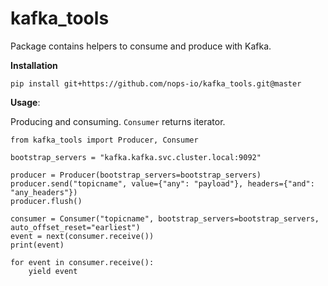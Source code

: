
# kafka_tools
Package contains helpers to consume and produce with Kafka.
  


**Installation**

    pip install git+https://github.com/nops-io/kafka_tools.git@master

**Usage**:

Producing and consuming. `Consumer` returns iterator.

    from kafka_tools import Producer, Consumer

    bootstrap_servers = "kafka.kafka.svc.cluster.local:9092"

    producer = Producer(bootstrap_servers=bootstrap_servers)
    producer.send("topicname", value={"any": "payload"}, headers={"and": "any_headers"})
    producer.flush()

    consumer = Consumer("topicname", bootstrap_servers=bootstrap_servers, auto_offset_reset="earliest")
    event = next(consumer.receive())
    print(event)

    for event in consumer.receive():
        yield event
